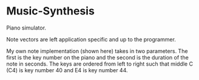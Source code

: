 # Music-Synthesis
Piano simulator.

Note vectors are left application specific and up to the programmer.

My own note implementation (shown here) takes in two parameters. The first is the key number on the piano and the second is the duration of the note in seconds. The keys are ordered from left to right such that middle C (C4) is key number 40 and E4 is key number 44. 
